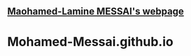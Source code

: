 ## [Maohamed-Lamine MESSAI's webpage](https://mohamed-messai.github.io/)
# Mohamed-Messai.github.io
